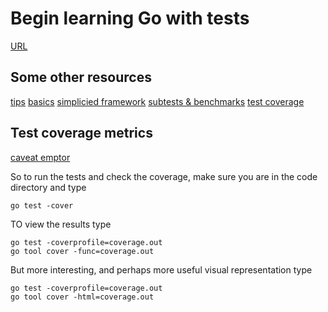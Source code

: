 # Begin learning Go with tests

[URL](https://github.com/quii/learn-go-with-tests)

## Some other resources

[tips](https://medium.com/@matryer/5-simple-tips-and-tricks-for-writing-unit-tests-in-golang-619653f90742)
[basics](https://blog.alexellis.io/golang-writing-unit-tests/])
[simplicied framework](https://medium.com/@benbjohnson/structuring-tests-in-go-46ddee7a25c)
[subtests & benchmarks](https://blog.golang.org/subtests)
[test coverage](https://blog.golang.org/cover)


## Test coverage metrics

[caveat emptor](https://stackoverflow.com/questions/90002/what-is-a-reasonable-code-coverage-for-unit-tests-and-why)

So to run the tests and check the coverage, make sure you are in the code directory and type
 
 ```
 go test -cover
 ```

TO view the results type

```
go test -coverprofile=coverage.out
go tool cover -func=coverage.out
```

But more interesting, and perhaps more useful visual representation type

```
go test -coverprofile=coverage.out
go tool cover -html=coverage.out
```




